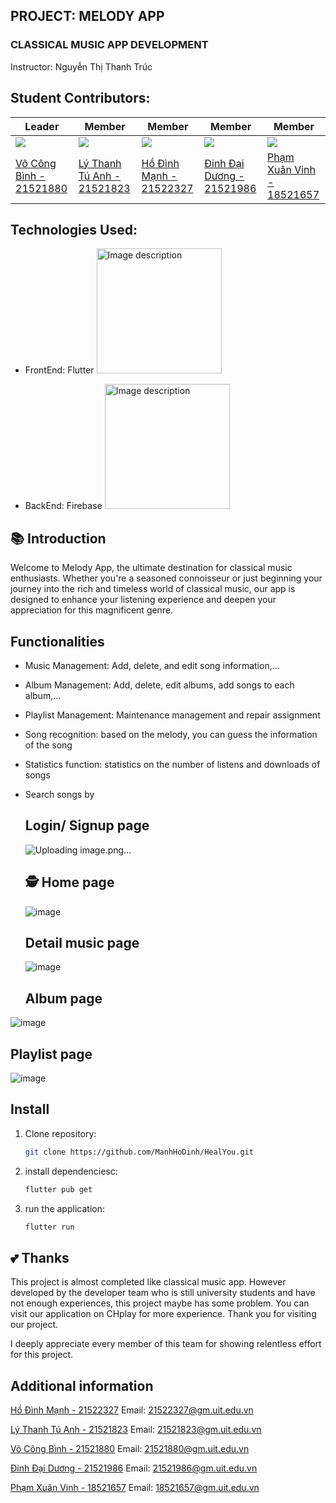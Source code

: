 ## PROJECT: MELODY APP

### CLASSICAL MUSIC APP DEVELOPMENT
Instructor: Nguyễn Thị Thanh Trúc
## Student Contributors:
| Leader  | Member | Member | Member | Member |
| ------------- | ------------- | --------------------------|------------------------|------------------------|
|  [![](https://avatars.githubusercontent.com/u/105732042?v=4)](https://github.com/vocongbinh)  | [![](https://avatars.githubusercontent.com/u/111514441?v=4)](https://github.com/phuochungus) |[![](https://avatars.githubusercontent.com/u/97241076?v=4)](https://github.com/ManhHoDinh)| [![](https://avatars.githubusercontent.com/u/100852896?v=4)](https://github.com/Daiduong1593572468) | [![](https://avatars.githubusercontent.com/u/107528091?s=96&v=4)](https://github.com/Ngan1808) |
| [Võ Công Bình - 21521880](https://github.com/vocongbinh) | [Lý Thanh Tú Anh - 21521823](https://github.com/anhtu193) |[Hồ Đình Mạnh - 21522327](https://github.com/ManhHoDinh)| [Đinh Đại Dương - 21521986](https://github.com/Daiduong1593572468) | [Phạm Xuân Vinh - 18521657](https://github.com/Ngan1808) |


## Technologies Used:
* FrontEnd: Flutter <img src="https://upload.wikimedia.org/wikipedia/commons/thumb/4/44/Google-flutter-logo.svg/2560px-Google-flutter-logo.svg.png" alt="Image description" width="200"/>

* BackEnd: Firebase <img src="https://firebase.google.com/images/social.png" alt="Image description" width="200"/>

## 📚 Introduction
Welcome to Melody App, the ultimate destination for classical music enthusiasts. Whether you're a seasoned connoisseur or just beginning your journey into the rich and timeless world of classical music, our app is designed to enhance your listening experience and deepen your appreciation for this magnificent genre.

## Functionalities
* Music Management: Add, delete, and edit song information,...
* Album Management: Add, delete, edit albums, add songs to each album,...
* Playlist Management: Maintenance management and repair assignment
* Song recognition: based on the melody, you can guess the information of the song
* Statistics function: statistics on the number of listens and downloads of songs
* Search songs by 

  ## Login/ Signup page
  ![Uploading image.png…]()



  ## 🕵️ Home page
  ![image](https://github.com/ManhHoDinh/Melody/assets/105732042/26ca7117-ae5d-43b2-b188-d520f75765a9)

  ## Detail music page
  ![image](https://github.com/ManhHoDinh/Melody/assets/105732042/bd09bc62-190e-481d-9f25-2becda6aaf94)

  ## Album page
![image](https://github.com/ManhHoDinh/Melody/assets/105732042/1a67e1ca-8cf2-4615-93e5-6df2d3bdfb70)

  ##  Playlist page
  ![image](https://github.com/ManhHoDinh/Melody/assets/105732042/0647dcf6-f4fb-4b27-bf39-1040796146f7)





  ## Install

1. Clone repository:
    ```bash
    git clone https://github.com/ManhHoDinh/HealYou.git
    ```
2. install dependenciesc:
    ```bash
    flutter pub get
    ```
3. run the application:
    ```bash
    flutter run
    ```

## 💕 Thanks
This project is almost completed like classical music app. However developed by the developer team who is still university students and have not enough experiences, this project maybe has some problem. You can visit our application on CHplay for more experience. Thank you for visiting our project.

I deeply appreciate every member of this team for showing relentless effort for this project.

## Additional information

 [Hồ Đình Mạnh - 21522327](https://github.com/ManhHoDinh) 
 Email: 21522327@gm.uit.edu.vn

 [Lý Thanh Tú Anh - 21521823](https://github.com/anhtu193) 
 Email: 21521823@gm.uit.edu.vn

 [Võ Công Bình - 21521880](https://github.com/vocongbinh) 
 Email: 21521880@gm.uit.edu.vn

 [Đinh Đại Dương - 21521986](https://github.com/Daiduong1593572468) 
 Email: 21521986@gm.uit.edu.vn

 [Phạm Xuân Vinh - 18521657](https://github.com/Ngan1808)
 Email: 18521657@gm.uit.edu.vn
